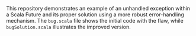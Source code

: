 This repository demonstrates an example of an unhandled exception within a Scala Future and its proper solution using a more robust error-handling mechanism. The `bug.scala` file shows the initial code with the flaw, while `bugSolution.scala` illustrates the improved version.